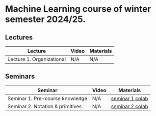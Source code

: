 # Machine Learning course of winter semester 2024/25.

## Lectures
Lecture | Video | Materials | 
| ----- |  ----- | ----- |
| Lecture 1. Organizational | N/A | N/A |

## Seminars 
Seminar | Video | Materials | 
| ----- | ------ | ----- |
| Seminar 1. Pre-course knowledge | N/A | [seminar 1 colab] |
| Seminar 2. Notation & primitives | N/A | [seminar 2 colab] |

[seminar 1 colab]: https://colab.research.google.com/drive/1uWDBCxhqb_C03k5CpgQ_JB9tov3UCmmu
[seminar 2 colab]: https://colab.research.google.com/drive/1d7r65yGzOX1m5tBsb56KpdUQFc9Cp7ZA
